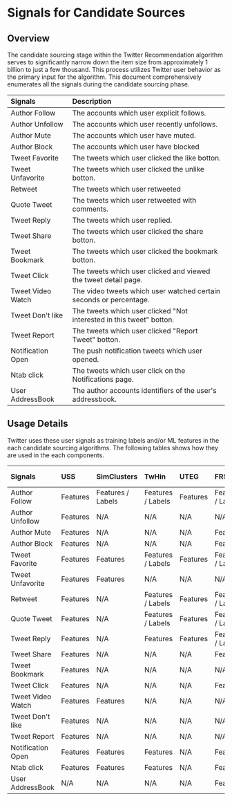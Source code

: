 # Signals for Candidate Sources

## Overview

The candidate sourcing stage within the Twitter Recommendation algorithm serves to significantly narrow down the item size from approximately 1 billion to just a few thousand. This process utilizes Twitter user behavior as the primary input for the algorithm. This document comprehensively enumerates all the signals during the candidate sourcing phase.

| Signals               |  Description                                                          |
| :-------------------- | :-------------------------------------------------------------------- |
| Author Follow         | The accounts which user explicit follows.                             |
| Author Unfollow       | The accounts which user recently unfollows.                           |
| Author Mute           | The accounts which user have muted.                                   |
| Author Block          | The accounts which user have blocked                                  |
| Tweet Favorite        | The tweets which user clicked the like botton.                        | 
| Tweet Unfavorite      | The tweets which user clicked the unlike botton.                      |       
| Retweet               | The tweets which user retweeted                                       |
| Quote Tweet           | The tweets which user retweeted with comments.                        |
| Tweet Reply           | The tweets which user replied.                                        |
| Tweet Share           | The tweets which user clicked the share botton.                       |
| Tweet Bookmark        | The tweets which user clicked the bookmark botton.                    |
| Tweet Click           | The tweets which user clicked and viewed the tweet detail page.       |
| Tweet Video Watch     | The video tweets which user watched certain seconds or percentage.    |
| Tweet Don't like      | The tweets which user clicked "Not interested in this tweet" botton.  |
| Tweet Report          | The tweets which user clicked "Report Tweet" botton.                  |
| Notification Open     | The push notification tweets which user opened.                       |
| Ntab click            | The tweets which user click on the Notifications page.                |               
| User AddressBook      | The author accounts identifiers of the user's addressbook.            | 

## Usage Details

Twitter uses these user signals as training labels and/or ML features in the each candidate sourcing algorithms. The following tables shows how they are used in the each components.

| Signals               | USS                | SimClusters        |  TwHin             |   UTEG             | FRS                |  Light Ranking     |
| :-------------------- | :----------------- | :----------------- | :----------------- | :----------------- | :----------------- | :----------------- | 
| Author Follow         | Features           | Features / Labels  | Features / Labels  | Features           | Features / Labels  | N/A                |
| Author Unfollow       | Features           | N/A                | N/A                | N/A                | N/A                | N/A                |
| Author Mute           | Features           | N/A                | N/A                | N/A                | Features           | N/A                |
| Author Block          | Features           | N/A                | N/A                | N/A                | Features           | N/A                |
| Tweet Favorite        | Features           | Features           | Features / Labels  | Features           | Features / Labels  | Features / Labels  |
| Tweet Unfavorite      | Features           | Features           | N/A                | N/A                | N/A                | N/A                |       
| Retweet               | Features           | N/A                | Features / Labels  | Features           | Features / Labels  | Features / Labels  |
| Quote Tweet           | Features           | N/A                | Features / Labels  | Features           | Features / Labels  | Features / Labels  |
| Tweet Reply           | Features           | N/A                | Features           | Features           | Features / Labels  | Features           |
| Tweet Share           | Features           | N/A                | N/A                | N/A                | Features           | N/A                |
| Tweet Bookmark        | Features           | N/A                | N/A                | N/A                | N/A                | N/A                |
| Tweet Click           | Features           | N/A                | N/A                | N/A                | Features           | Labels             |
| Tweet Video Watch     | Features           | Features           | N/A                | N/A                | N/A                | Labels             |
| Tweet Don't like      | Features           | N/A                | N/A                | N/A                | N/A                | N/A                |
| Tweet Report          | Features           | N/A                | N/A                | N/A                | N/A                | N/A                |
| Notification Open     | Features           | Features           | Features           | N/A                | Features           | N/A                |                       
| Ntab click            | Features           | Features           | Features           | N/A                | Features           | N/A                |
| User AddressBook      | N/A                | N/A                | N/A                | N/A                | Features           | N/A                |